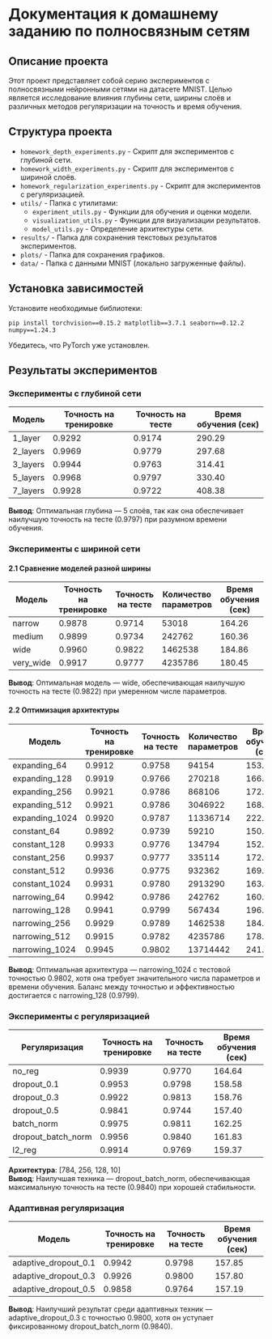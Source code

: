 # Документация к домашнему заданию по полносвязным сетям

## Описание проекта
Этот проект представляет собой серию экспериментов с полносвязными нейронными сетями на датасете MNIST. Целью является исследование влияния глубины сети, ширины слоёв и различных методов регуляризации на точность и время обучения.

## Структура проекта
- `homework_depth_experiments.py` - Скрипт для экспериментов с глубиной сети.
- `homework_width_experiments.py` - Скрипт для экспериментов с шириной слоёв.
- `homework_regularization_experiments.py` - Скрипт для экспериментов с регуляризацией.
- `utils/` - Папка с утилитами:
  - `experiment_utils.py` - Функции для обучения и оценки модели.
  - `visualization_utils.py` - Функции для визуализации результатов.
  - `model_utils.py` - Определение архитектуры сети.
- `results/` - Папка для сохранения текстовых результатов экспериментов.
- `plots/` - Папка для сохранения графиков.
- `data/` - Папка с данными MNIST (локально загруженные файлы).

## Установка зависимостей
Установите необходимые библиотеки:
```
pip install torchvision==0.15.2 matplotlib==3.7.1 seaborn==0.12.2 numpy==1.24.3
```
Убедитесь, что PyTorch уже установлен.

## Результаты экспериментов

### Эксперименты с глубиной сети
| Модель      | Точность на тренировке | Точность на тесте | Время обучения (сек) |
|-------------|-----------------------|-------------------|----------------------|
| 1_layer     | 0.9292               | 0.9174            | 290.29              |
| 2_layers    | 0.9969               | 0.9779            | 297.68              |
| 3_layers    | 0.9944               | 0.9763            | 314.41              |
| 5_layers    | 0.9968               | 0.9797            | 330.40              |
| 7_layers    | 0.9928               | 0.9722            | 408.38              |

**Вывод**: Оптимальная глубина — 5 слоёв, так как она обеспечивает наилучшую точность на тесте (0.9797) при разумном времени обучения.

### Эксперименты с шириной сети

#### 2.1 Сравнение моделей разной ширины
| Модель      | Точность на тренировке | Точность на тесте | Количество параметров | Время обучения (сек) |
|-------------|-----------------------|-------------------|-----------------------|----------------------|
| narrow      | 0.9878               | 0.9714            | 53018                 | 164.26              |
| medium      | 0.9899               | 0.9734            | 242762                | 160.36              |
| wide        | 0.9960               | 0.9822            | 1462538               | 184.86              |
| very_wide   | 0.9917               | 0.9777            | 4235786               | 180.45              |

**Вывод**: Оптимальная модель — wide, обеспечивающая наилучшую точность на тесте (0.9822) при умеренном числе параметров.

#### 2.2 Оптимизация архитектуры
| Модель             | Точность на тренировке | Точность на тесте | Количество параметров | Время обучения (сек) |
|--------------------|-----------------------|-------------------|-----------------------|----------------------|
| expanding_64       | 0.9912               | 0.9758            | 94154                 | 153.76              |
| expanding_128      | 0.9919               | 0.9766            | 270218                | 166.83              |
| expanding_256      | 0.9921               | 0.9786            | 868106                | 172.25              |
| expanding_512      | 0.9921               | 0.9786            | 3046922               | 168.10              |
| expanding_1024     | 0.9920               | 0.9787            | 11336714              | 222.40              |
| constant_64        | 0.9892               | 0.9739            | 59210                 | 150.57              |
| constant_128       | 0.9933               | 0.9776            | 134794                | 152.07              |
| constant_256       | 0.9937               | 0.9777            | 335114                | 172.66              |
| constant_512       | 0.9936               | 0.9775            | 932362                | 169.79              |
| constant_1024      | 0.9931               | 0.9780            | 2913290               | 163.24              |
| narrowing_64       | 0.9942               | 0.9786            | 242762                | 160.05              |
| narrowing_128      | 0.9941               | 0.9799            | 567434                | 196.63              |
| narrowing_256      | 0.9929               | 0.9789            | 1462538               | 184.48              |
| narrowing_512      | 0.9915               | 0.9782            | 4235786               | 178.49              |
| narrowing_1024     | 0.9945               | 0.9802            | 13714442              | 241.64              |

**Вывод**: Оптимальная архитектура — narrowing_1024 с тестовой точностью 0.9802, хотя она требует значительного числа параметров и времени обучения. Баланс между точностью и эффективностью достигается с narrowing_128 (0.9799).

### Эксперименты с регуляризацией
| Регуляризация     | Точность на тренировке | Точность на тесте | Время обучения (сек) |
|-------------------|-----------------------|-------------------|----------------------|
| no_reg            | 0.9939               | 0.9770            | 164.64              |
| dropout_0.1       | 0.9953               | 0.9798            | 158.58              |
| dropout_0.3       | 0.9922               | 0.9813            | 158.76              |
| dropout_0.5       | 0.9841               | 0.9744            | 157.40              |
| batch_norm        | 0.9975               | 0.9811            | 162.25              |
| dropout_batch_norm| 0.9956               | 0.9840            | 161.83              |
| l2_reg            | 0.9914               | 0.9769            | 159.37              |

**Архитектура**: [784, 256, 128, 10]  
**Вывод**: Наилучшая техника — dropout_batch_norm, обеспечивающая максимальную точность на тесте (0.9840) при хорошей стабильности.

### Адаптивная регуляризация
| Модель                | Точность на тренировке | Точность на тесте | Время обучения (сек) |
|-----------------------|-----------------------|-------------------|----------------------|
| adaptive_dropout_0.1  | 0.9942               | 0.9798            | 157.85              |
| adaptive_dropout_0.3  | 0.9926               | 0.9800            | 157.80              |
| adaptive_dropout_0.5  | 0.9858               | 0.9764            | 157.19              |

**Вывод**: Наилучший результат среди адаптивных техник — adaptive_dropout_0.3 с точностью 0.9800, хотя он уступает фиксированному dropout_batch_norm (0.9840).
